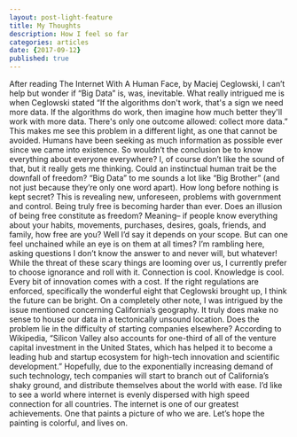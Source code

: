 ```yaml
---
layout: post-light-feature
title: My Thoughts
description: How I feel so far
categories: articles
date: {2017-09-12}
published: true
---
```

After reading The Internet With A Human Face, by Maciej Ceglowski, I can’t help but wonder if “Big Data” is, was, inevitable. What really intrigued me is when Ceglowski stated “If the algorithms don't work, that's a sign we need more data. If the algorithms do work, then imagine how much better they'll work with more data. There's only one outcome allowed: collect more data.” This makes me see this problem in a different light, as one that cannot be avoided. Humans have been seeking as much information as possible ever since we came into existence. So wouldn’t the conclusion be to know everything about everyone everywhere? I, of course don’t like the sound of that, but it really gets me thinking. Could an instinctual human trait be the downfall of freedom? “Big Data” to me sounds a lot like “Big Brother” (and not just because they’re only one word apart). How long before nothing is kept secret? This is revealing new, unforeseen, problems with government and control. Being truly free is becoming harder than ever. Does an illusion of being free constitute as freedom? Meaning– if people know everything about your habits, movements, purchases, desires, goals, friends, and family, how free are you? Well I’d say it depends on your scope. But can one feel unchained while an eye is on them at all times? I’m rambling here, asking questions I don’t know the answer to and never will, but whatever! While the threat of these scary things are looming over us, I currently prefer to choose ignorance and roll with it. Connection is cool. Knowledge is cool. Every bit of innovation comes with a cost. If the right regulations are enforced, specifically the wonderful eight that Ceglowski brought up, I think the future can be bright. On a completely other note, I was intrigued by the issue mentioned concerning California’s geography. It truly does make no sense to house our data in a tectonically unsound location. Does the problem lie in the difficulty of starting companies elsewhere? According to Wikipedia, “Silicon Valley also accounts for one-third of all of the venture capital investment in the United States, which has helped it to become a leading hub and startup ecosystem for high-tech innovation and scientific development.” Hopefully, due to the exponentially increasing demand of such technology, tech companies will start to branch out of California’s shaky ground, and distribute themselves about the world with ease. I’d like to see a world where internet is evenly dispersed with high speed connection for all countries. The internet is one of our greatest achievements. One that paints a picture of who we are. Let’s hope the painting is colorful, and lives on. 
